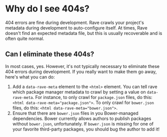 # Why do I see 404s?

404 errors are fine during development.  Rave crawls your project's metadata
during development to auto-configure itself.  At times, Rave doesn't find an
expected metadata file, but this is usually recoverable and is often quite
normal.

## Can I eliminate these 404s?

In most cases, yes.  However, it's not typically necessary to eliminate
these 404 errors during development.  If you really want to make them
go away, here's what you can do:

1.  Add a `data-rave-meta` element to the `<html>` element.  You can tell
    rave which package manager metadata to crawl by setting a value on
    `data-rave-meta`.  For instance, to only crawl for `package.json`
    files, do this: `<html data-rave-meta="package.json">`.  To only crawl
    for `bower.json` files, do this: `<html data-rave-meta="bower.json">`.
2.  Ensure that there are `bower.json` files in you Bower-managed dependencies.
    Bower currently allows authors to publish packages without `bower.json`,
    unfortunately.  If `bower.json` is missing for one of your favorite
    third-party packages, you should bug the author to add it!
